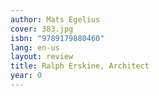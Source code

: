 ```yaml
---
author: Mats Egelius
cover: 383.jpg
isbn: "9789179880460"
lang: en-us
layout: review
title: Ralph Erskine, Architect
year: 0
---
```

